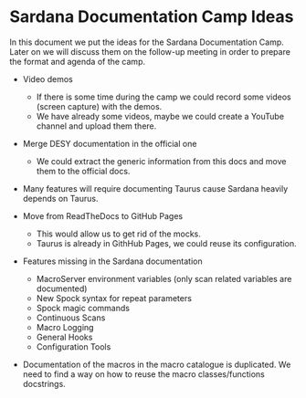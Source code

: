 # Sardana Documentation Camp Ideas

In this document we put the ideas for the Sardana Documentation Camp. Later 
on we will discuss them on the follow-up meeting in order to prepare the format 
and agenda of the camp.

* Video demos
    * If there is some time during the camp we could record some videos 
    (screen capture) with the demos.
    * We have already some videos, maybe we could create a YouTube 
    channel and upload them there.
    
* Merge DESY documentation in the official one
    * We could extract the generic information from this docs and move them 
    to the official docs.

* Many features will require documenting Taurus cause Sardana heavily 
depends on Taurus.

* Move from ReadTheDocs to GitHub Pages
    * This would allow us to get rid of the mocks.
    * Taurus is already in GithHub Pages, we could reuse its configuration.
    
* Features missing in the Sardana documentation
    * MacroServer environment variables (only scan related variables are 
    documented)
    * New Spock syntax for repeat parameters
    * Spock magic commands
    * Continuous Scans
    * Macro Logging
    * General Hooks
    * Configuration Tools

* Documentation of the macros in the macro catalogue is duplicated. We need 
to find a way on how to reuse the macro classes/functions docstrings. 